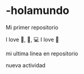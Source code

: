 # -holamundo

Mi primer repositorio

I love 🍔, 🍦, 💻 
I love 🐶



mi ultima linea en repositorio

nueva actividad





